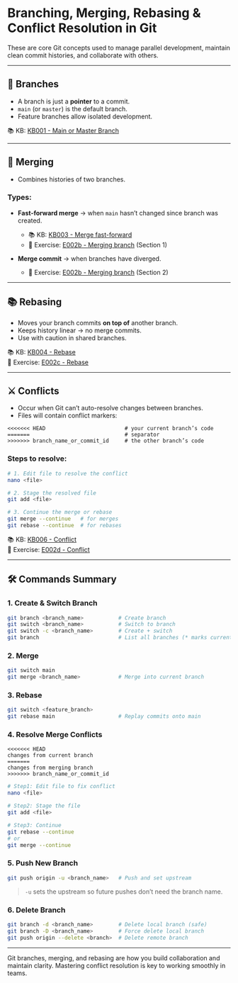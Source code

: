 # Branching, Merging, Rebasing & Conflict Resolution in Git

These are core Git concepts used to manage parallel development, maintain clean commit histories, and collaborate with others.

---

## 🌿 Branches

- A branch is just a **pointer** to a commit.
- `main` (or `master`) is the default branch.
- Feature branches allow isolated development.

📚 KB: [KB001 - Main or Master Branch](../KBs/KB001%20-%20Main%20or%20Master%20Branch.md)

---

## 🔀 Merging

- Combines histories of two branches.

### Types:
- **Fast-forward merge** → when `main` hasn’t changed since branch was created.
  - 📚 KB: [KB003 - Merge fast-forward](../KBs/KB003%20-%20Merge%20fast-forward.md)  
  - 🧪 Exercise: [E002b - Merging branch](../Exercises/E002b%20-%20Merging%20branch.md) (Section 1)

- **Merge commit** → when branches have diverged.
  - 🧪 Exercise: [E002b - Merging branch](../Exercises/E002b%20-%20Merging%20branch.md) (Section 2)

---

## 📚 Rebasing

- Moves your branch commits **on top of** another branch.
- Keeps history linear → no merge commits.
- Use with caution in shared branches.

📚 KB: [KB004 - Rebase](../KBs/KB004%20-%20Rebase.md)  
🧪 Exercise: [E002c - Rebase](../Exercises/E002c%20-%20Rebase.md)

---

## ⚔️ Conflicts

- Occur when Git can’t auto-resolve changes between branches.
- Files will contain conflict markers:
```plaintext
<<<<<<< HEAD                         # your current branch’s code
=======                              # separator
>>>>>>> branch_name_or_commit_id     # the other branch’s code
```

### Steps to resolve:
```bash
# 1. Edit file to resolve the conflict
nano <file>

# 2. Stage the resolved file
git add <file>

# 3. Continue the merge or rebase
git merge --continue   # for merges
git rebase --continue  # for rebases
```

📚 KB: [KB006 - Conflict](../KBs/KB006%20-%20Conflict.md)  
🧪 Exercise: [E002d - Conflict](../Exercises/E002d%20-%20Conflict.md)

---

## 🛠️ Commands Summary

### 1. Create & Switch Branch
```bash
git branch <branch_name>           # Create branch
git switch <branch_name>           # Switch to branch
git switch -c <branch_name>        # Create + switch
git branch                         # List all branches (* marks current)
```

### 2. Merge
```bash
git switch main
git merge <branch_name>            # Merge into current branch
```

### 3. Rebase
```bash
git switch <feature_branch>
git rebase main                    # Replay commits onto main
```

### 4. Resolve Merge Conflicts
```plaintext
<<<<<<< HEAD
changes from current branch
=======
changes from merging branch
>>>>>>> branch_name_or_commit_id
```

```bash
# Step1: Edit file to fix conflict
nano <file>

# Step2: Stage the file
git add <file>

# Step3: Continue
git rebase --continue
# or
git merge --continue
```

### 5. Push New Branch
```bash
git push origin -u <branch_name>   # Push and set upstream
```

> `-u` sets the upstream so future pushes don’t need the branch name.

### 6. Delete Branch
```bash
git branch -d <branch_name>        # Delete local branch (safe)
git branch -D <branch_name>        # Force delete local branch
git push origin --delete <branch>  # Delete remote branch
```

---

Git branches, merging, and rebasing are how you build collaboration and maintain clarity. Mastering conflict resolution is key to working smoothly in teams.